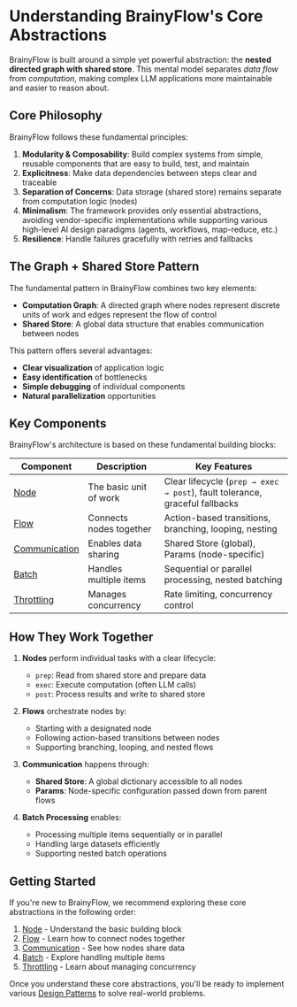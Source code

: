 # Understanding BrainyFlow's Core Abstractions

BrainyFlow is built around a simple yet powerful abstraction: the **nested directed graph with shared store**. This mental model separates _data flow_ from _computation_, making complex LLM applications more maintainable and easier to reason about.

## Core Philosophy

BrainyFlow follows these fundamental principles:

1. **Modularity & Composability**: Build complex systems from simple, reusable components that are easy to build, test, and maintain
2. **Explicitness**: Make data dependencies between steps clear and traceable
3. **Separation of Concerns**: Data storage (shared store) remains separate from computation logic (nodes)
4. **Minimalism**: The framework provides only essential abstractions, avoiding vendor-specific implementations while supporting various high-level AI design paradigms (agents, workflows, map-reduce, etc.)
5. **Resilience**: Handle failures gracefully with retries and fallbacks

## The Graph + Shared Store Pattern

The fundamental pattern in BrainyFlow combines two key elements:

- **Computation Graph**: A directed graph where nodes represent discrete units of work and edges represent the flow of control
- **Shared Store**: A global data structure that enables communication between nodes

This pattern offers several advantages:

- **Clear visualization** of application logic
- **Easy identification** of bottlenecks
- **Simple debugging** of individual components
- **Natural parallelization** opportunities

## Key Components

BrainyFlow's architecture is based on these fundamental building blocks:

| Component                           | Description             | Key Features                                                                |
| ----------------------------------- | ----------------------- | --------------------------------------------------------------------------- |
| [Node](./node.md)                   | The basic unit of work  | Clear lifecycle (`prep → exec → post`), fault tolerance, graceful fallbacks |
| [Flow](./flow.md)                   | Connects nodes together | Action-based transitions, branching, looping, nesting                       |
| [Communication](./communication.md) | Enables data sharing    | Shared Store (global), Params (node-specific)                               |
| [Batch](./batch.md)                 | Handles multiple items  | Sequential or parallel processing, nested batching                          |
| [Throttling](./throttling.md)       | Manages concurrency     | Rate limiting, concurrency control                                          |

## How They Work Together

1. **Nodes** perform individual tasks with a clear lifecycle:

   - `prep`: Read from shared store and prepare data
   - `exec`: Execute computation (often LLM calls)
   - `post`: Process results and write to shared store

2. **Flows** orchestrate nodes by:

   - Starting with a designated node
   - Following action-based transitions between nodes
   - Supporting branching, looping, and nested flows

3. **Communication** happens through:

   - **Shared Store**: A global dictionary accessible to all nodes
   - **Params**: Node-specific configuration passed down from parent flows

4. **Batch Processing** enables:
   - Processing multiple items sequentially or in parallel
   - Handling large datasets efficiently
   - Supporting nested batch operations

## Getting Started

If you're new to BrainyFlow, we recommend exploring these core abstractions in the following order:

1. [Node](./node.md) - Understand the basic building block
2. [Flow](./flow.md) - Learn how to connect nodes together
3. [Communication](./communication.md) - See how nodes share data
4. [Batch](./batch.md) - Explore handling multiple items
5. [Throttling](./throttling.md) - Learn about managing concurrency

Once you understand these core abstractions, you'll be ready to implement various [Design Patterns](../design_pattern/index.md) to solve real-world problems.
